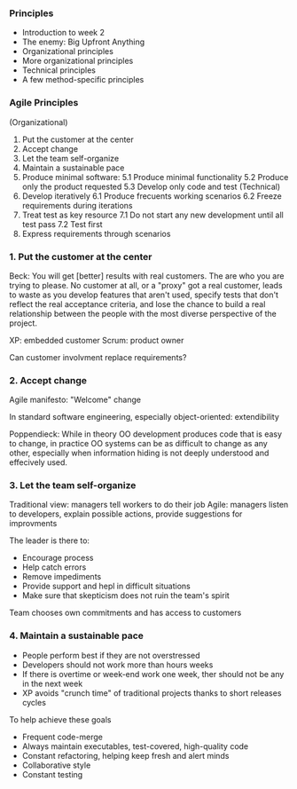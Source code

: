 ### Principles 

* Introduction to week 2 
* The enemy: Big Upfront Anything 
* Organizational principles 
* More organizational principles 
* Technical principles 
* A few method-specific principles

### Agile Principles

(Organizational)
1. Put the customer at the center
2. Accept change
3. Let the team self-organize
4. Maintain a sustainable pace
5. Produce minimal software:
  5.1 Produce minimal functionality
  5.2 Produce only the product requested
  5.3 Develop only code and test
(Technical)
6. Develop iteratively
  6.1 Produce frecuents working scenarios
  6.2 Freeze requirements during iterations
7. Treat test as key resource
  7.1 Do not start any new development until all test pass
  7.2 Test first
8. Express requirements through scenarios


### 1. Put the customer at the center

Beck: You will get [better] results with real customers. The are who you
are trying to please. No customer at all, or a "proxy" got a real 
customer, leads to waste as you develop features that aren't used, specify
tests that don't reflect the real acceptance criteria, and lose the chance
to build a real relationship between the people with the most diverse
perspective of the project.

XP: embedded customer
Scrum: product owner

Can customer involvment replace requirements?

### 2. Accept change

Agile manifesto: "Welcome" change

In standard software engineering, especially object-oriented:
extendibility

Poppendieck: While in theory OO development produces
code that is easy to change, in practice OO systems can be
as difficult to change as any other, especially when information
hiding is not deeply understood and effecively used.




### 3. Let the team self-organize

Traditional view: managers tell workers to do their job
Agile: managers listen to developers, explain possible actions,
provide suggestions for improvments

The leader is there to:

* Encourage process
* Help catch errors
* Remove impediments
* Provide support and hepl in difficult situations
* Make sure that skepticism does not ruin the team's spirit

Team chooses own commitments and has access to customers



### 4. Maintain a sustainable pace

- People perform best if they are not overstressed
- Developers should not work more than hours weeks
- If there is overtime or week-end work one week, ther should not be any in the next week
- XP avoids "crunch time" of traditional projects thanks to short releases cycles

To help achieve these goals
- Frequent code-merge
- Always maintain executables, test-covered, high-quality code
- Constant refactoring, helping keep fresh and alert minds
- Collaborative style
- Constant testing
































